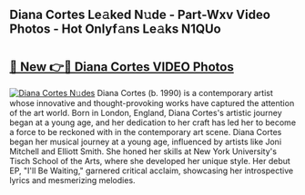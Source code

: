 ## Diana Cortes Le𝚊ked N𝚞de - Part-Wxv Video Photos - Hot Onlyf𝚊ns Le𝚊ks N1QUo

# <h2><a href="http://ab56115.deff.icu/?id=Diana+Cortes">🔗 New 👉🔴 Diana Cortes VIDEO Photos</a></h2>

[![Diana Cortes N𝚞des](https://i.imgur.com/rIISA9y.gif)](http://ab56115.deff.icu/?id=Diana+Cortes)
Diana Cortes (b. 1990) is a contemporary artist whose innovative and thought-provoking works have captured the attention of the art world. Born in London, England, Diana Cortes's artistic journey began at a young age, and her dedication to her craft has led her to become a force to be reckoned with in the contemporary art scene. Diana Cortes began her musical journey at a young age, influenced by artists like Joni Mitchell and Elliott Smith. She honed her skills at New York University's Tisch School of the Arts, where she developed her unique style. Her debut EP, "I'll Be Waiting," garnered critical acclaim, showcasing her introspective lyrics and mesmerizing melodies.
